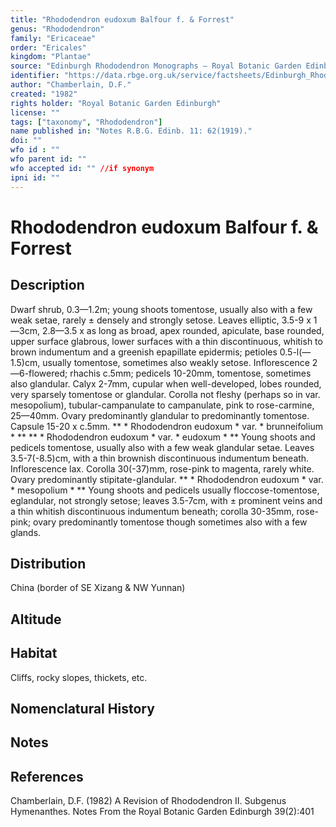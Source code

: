 ```yaml
---
title: "Rhododendron eudoxum Balfour f. & Forrest"
genus: "Rhododendron"
family: "Ericaceae"
order: "Ericales"
kingdom: "Plantae"
source: "Edinburgh Rhododendron Monographs – Royal Botanic Garden Edinburgh"
identifier: "https://data.rbge.org.uk/service/factsheets/Edinburgh_Rhododendron_Monographs.xhtml"
author: "Chamberlain, D.F."
created: "1982"
rights holder: "Royal Botanic Garden Edinburgh"
license: ""
tags: ["taxonomy", "Rhododendron"]
name published in: "Notes R.B.G. Edinb. 11: 62(1919)."
doi: ""
wfo id : ""
wfo parent id: ""
wfo accepted id: "" //if synonym                      
ipni id: ""
---
```


                       

# Rhododendron eudoxum Balfour f. & Forrest

## Description
Dwarf shrub, 0.3—1.2m; young shoots tomentose, usually also with a few weak setae, rarely ± densely and strongly setose. Leaves elliptic, 3.5-9 x 1—3cm, 2.8—3.5 x as long as broad, apex rounded, apiculate, base rounded, upper surface glabrous, lower surfaces with a thin discontinuous, whitish to brown indumentum and a greenish epapillate epidermis; petioles 0.5-l(—1.5)cm, usually tomentose, sometimes also weakly setose. Inflorescence 2—6-flowered; rhachis c.5mm; pedicels 10-20mm, tomentose, sometimes also glandular. Calyx 2-7mm, cupular when well-developed, lobes rounded, very sparsely tomentose or glandular. Corolla not fleshy (perhaps so in var. mesopolium), tubular-campanulate to campanulate, pink to rose-carmine, 25—40mm. Ovary predominantly glandular to predominantly tomentose. Capsule 15-20 x c.5mm. ** * Rhododendron eudoxum * var. * brunneifolium * ** ** * Rhododendron eudoxum * var. * eudoxum * ** Young shoots and pedicels tomentose, usually also with a few weak glandular setae. Leaves 3.5-7(-8.5)cm, with a thin brownish discontinuous indumentum beneath. Inflorescence lax. Corolla 30(-37)mm, rose-pink to magenta, rarely white. Ovary predominantly stipitate-glandular. ** * Rhododendron eudoxum * var. * mesopolium * ** Young shoots and pedicels usually floccose-tomentose, eglandular, not strongly setose; leaves 3.5-7cm, with ± prominent veins and a thin whitish discontinuous indumentum beneath; corolla 30-35mm, rose-pink; ovary predominantly tomentose though sometimes also with a few glands.

## Distribution
China (border of SE Xizang & NW Yunnan)

## Altitude


## Habitat
Cliffs, rocky slopes, thickets, etc.

## Nomenclatural History

                       
## Notes


## References

Chamberlain, D.F. (1982) A Revision of Rhododendron II. Subgenus Hymenanthes. Notes From the Royal Botanic Garden Edinburgh 39(2):401
